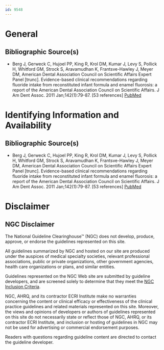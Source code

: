 ```yaml
---
id: 9548
---
```


# General

## Bibliographic Source(s)

- Berg J, Gerweck C, Hujoel PP, King R, Krol DM, Kumar J, Levy S, Pollick H, Whitford GM, Strock S, Aravamudhan K, Frantsve-Hawley J, Meyer DM, American Dental Association Council on Scientific Affairs Expert Panel [trunc]. Evidence-based clinical recommendations regarding fluoride intake from reconstituted infant formula and enamel fluorosis: a report of the American Dental Association Council on Scientific Affairs. J Am Dent Assoc. 2011 Jan;142(1):79-87. [53 references] [ PubMed ](http://www.ncbi.nlm.nih.gov/entrez/query.fcgi?cmd=Retrieve&db=pubmed&dopt=Abstract&list_uids=21243832)

# Identifying Information and Availability

## Bibliographic Source(s)

- Berg J, Gerweck C, Hujoel PP, King R, Krol DM, Kumar J, Levy S, Pollick H, Whitford GM, Strock S, Aravamudhan K, Frantsve-Hawley J, Meyer DM, American Dental Association Council on Scientific Affairs Expert Panel [trunc]. Evidence-based clinical recommendations regarding fluoride intake from reconstituted infant formula and enamel fluorosis: a report of the American Dental Association Council on Scientific Affairs. J Am Dent Assoc. 2011 Jan;142(1):79-87. [53 references] [ PubMed ](http://www.ncbi.nlm.nih.gov/entrez/query.fcgi?cmd=Retrieve&db=pubmed&dopt=Abstract&list_uids=21243832)

# Disclaimer

## NGC Disclaimer

The National Guideline Clearinghouse™ (NGC) does not develop, produce, approve, or endorse the guidelines represented on this site.

All guidelines summarized by NGC and hosted on our site are produced under the auspices of medical specialty societies, relevant professional associations, public or private organizations, other government agencies, health care organizations or plans, and similar entities.

Guidelines represented on the NGC Web site are submitted by guideline developers, and are screened solely to determine that they meet the [NGC Inclusion Criteria](/help-and-about/summaries/inclusion-criteria).

NGC, AHRQ, and its contractor ECRI Institute make no warranties concerning the content or clinical efficacy or effectiveness of the clinical practice guidelines and related materials represented on this site. Moreover, the views and opinions of developers or authors of guidelines represented on this site do not necessarily state or reflect those of NGC, AHRQ, or its contractor ECRI Institute, and inclusion or hosting of guidelines in NGC may not be used for advertising or commercial endorsement purposes.

Readers with questions regarding guideline content are directed to contact the guideline developer.

